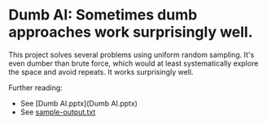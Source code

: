 # Dumb AI: Sometimes dumb approaches work surprisingly well.

This project solves several problems using uniform random sampling. It's even dumber than brute force, which would at least systematically explore the space and avoid repeats. It works surprisingly well.

Further reading:
* See [Dumb AI.pptx](Dumb AI.pptx)
* See [sample-output.txt](sample-output.txt)
